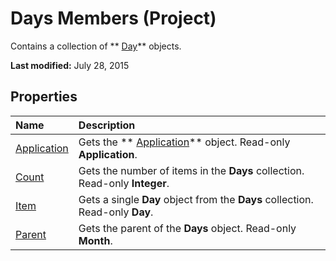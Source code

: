
# Days Members (Project)
Contains a collection of  ** [Day](411fe04f-b68d-08c2-8b6c-f2c1e9927a34.md)** objects.

 **Last modified:** July 28, 2015


## Properties



|**Name**|**Description**|
|:-----|:-----|
| [Application](94e4c431-361a-a3da-5293-0879edfa4184.md)|Gets the  ** [Application](8eb91712-7784-a102-38c0-19bb056c27e9.md)** object. Read-only **Application**.|
| [Count](437cc8a8-aa3d-06f1-6327-2830e87e5710.md)|Gets the number of items in the  **Days** collection. Read-only **Integer**.|
| [Item](e96a19ad-fdd4-1094-5fc2-cc5c27a735d3.md)|Gets a single  **Day** object from the **Days** collection. Read-only **Day**.|
| [Parent](d5e26446-bdba-96b4-6404-85ef921a0dd6.md)|Gets the parent of the  **Days** object. Read-only **Month**.|
